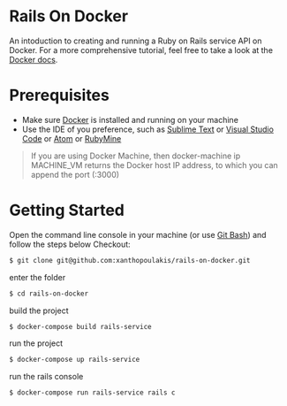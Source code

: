 # Rails On Docker
An intoduction to creating and running a Ruby on Rails service API on Docker. For a more comprehensive tutorial, feel free to take a look at the  [Docker docs](https://docs.docker.com/compose/rails/#restart-the-application).
# Prerequisites
  - Make sure [Docker](https://docs.docker.com/docker-for-windows/install/) is installed and running on your machine
  - Use the IDE of you preference, such as [Sublime Text](https://www.sublimetext.com/) or [Visual Studio Code](https://code.visualstudio.com/) or [Atom](https://atom.io/) or [RubyMine](https://www.jetbrains.com/ruby/)
>If you are using Docker Machine, then docker-machine ip MACHINE_VM returns the Docker host IP address, to which you can append the port (<Docker-Host-IP>:3000)
# Getting Started
Open the command line console in your machine (or use [Git Bash](https://gitforwindows.org/)) and follow the steps below
Checkout:
```sh
$ git clone git@github.com:xanthopoulakis/rails-on-docker.git
```
enter the folder
```sh
$ cd rails-on-docker
```
build the project
```sh
$ docker-compose build rails-service
```
run the project
```sh
$ docker-compose up rails-service
```
run the rails console
```sh
$ docker-compose run rails-service rails c
```
